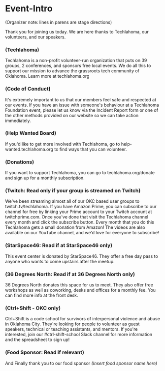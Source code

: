 # Event-Intro

(Organizer note: lines in parens are stage directions)

Thank you for joining us today. We are here thanks to Techlahoma, our volunteers, and our speakers.

### (Techlahoma)
Techlahoma is a non-profit volunteer-run organization that puts on 39 groups, 2 conferences, and sponsors free local events. We do all this to support our mission to advance the grassroots tech community of Oklahoma. Learn more at techlahoma.org

### (Code of Conduct)
It's extremely important to us that our members feel safe and respected at our events. If you have an issue with someone's behaviour at a Techlahoma Foundation event, please let us know via the Incident Report form or one of the other methods provided on our website so we can take action immediately.

### (Help Wanted Board)
If you'd like to get more involved with Techlahoma, go to help-wanted.techlahoma.org to find ways that you can volunteer.

### (Donations)
If you want to support Techlahoma, you can go to techlahoma.org/donate and sign up for a monthly subscription.

### (Twitch: Read only if your group is streamed on Twitch)
We've been streaming almost all of our OKC based user groups to twitch.tv/techlahoma. If you have Amazon Prime, you can subscribe to our channel for free by linking your Prime account to your Twitch account at twitchprime.com. Once you've done that visit the Techlahoma channel every month and click the subscribe button. Every month that you do this Techlahoma gets a small donation from Amazon! The videos are also available on our YouTube channel, and we'd love for everyone to subscribe!

### (StarSpace46: Read if at StarSpace46 only)
This event center is donated by StarSpace46. They offer a free day pass to anyone who wants to come upstairs after the meetup.

### (36 Degrees North: Read if at 36 Degrees North only)
36 Degrees North donates this space for us to meet. They also offer free workshops as well as coworking, desks and offices for a monthly fee. You can find more info at the front desk. 

### (Ctrl+Shift - OKC only)
Ctrl+Shift is a code school for survivors of interpersonal violence and abuse in Oklahoma City. They're looking for people to volunteer as guest speakers, technical or teaching assistants, and mentors. If you're interested, join our #ctrl-shift-school Slack channel for more information and the spreadsheet to sign up!

### (Food Sponsor: Read if relevant)
And Finally thank you to our food sponsor *(Insert food sponsor name here)*
